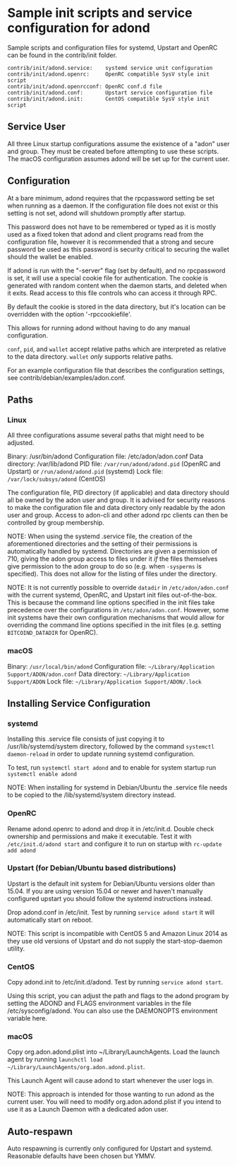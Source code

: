 Sample init scripts and service configuration for adond
==========================================================

Sample scripts and configuration files for systemd, Upstart and OpenRC
can be found in the contrib/init folder.

    contrib/init/adond.service:    systemd service unit configuration
    contrib/init/adond.openrc:     OpenRC compatible SysV style init script
    contrib/init/adond.openrcconf: OpenRC conf.d file
    contrib/init/adond.conf:       Upstart service configuration file
    contrib/init/adond.init:       CentOS compatible SysV style init script

Service User
---------------------------------

All three Linux startup configurations assume the existence of a "adon" user
and group.  They must be created before attempting to use these scripts.
The macOS configuration assumes adond will be set up for the current user.

Configuration
---------------------------------

At a bare minimum, adond requires that the rpcpassword setting be set
when running as a daemon.  If the configuration file does not exist or this
setting is not set, adond will shutdown promptly after startup.

This password does not have to be remembered or typed as it is mostly used
as a fixed token that adond and client programs read from the configuration
file, however it is recommended that a strong and secure password be used
as this password is security critical to securing the wallet should the
wallet be enabled.

If adond is run with the "-server" flag (set by default), and no rpcpassword is set,
it will use a special cookie file for authentication. The cookie is generated with random
content when the daemon starts, and deleted when it exits. Read access to this file
controls who can access it through RPC.

By default the cookie is stored in the data directory, but it's location can be overridden
with the option '-rpccookiefile'.

This allows for running adond without having to do any manual configuration.

`conf`, `pid`, and `wallet` accept relative paths which are interpreted as
relative to the data directory. `wallet` *only* supports relative paths.

For an example configuration file that describes the configuration settings,
see contrib/debian/examples/adon.conf.

Paths
---------------------------------

### Linux

All three configurations assume several paths that might need to be adjusted.

Binary:              /usr/bin/adond
Configuration file:  /etc/adon/adon.conf
Data directory:      /var/lib/adond
PID file:            `/var/run/adond/adond.pid` (OpenRC and Upstart) or `/run/adond/adond.pid` (systemd)
Lock file:           `/var/lock/subsys/adond` (CentOS)

The configuration file, PID directory (if applicable) and data directory
should all be owned by the adon user and group.  It is advised for security
reasons to make the configuration file and data directory only readable by the
adon user and group.  Access to adon-cli and other adond rpc clients
can then be controlled by group membership.

NOTE: When using the systemd .service file, the creation of the aforementioned
directories and the setting of their permissions is automatically handled by
systemd. Directories are given a permission of 710, giving the adon group
access to files under it _if_ the files themselves give permission to the
adon group to do so (e.g. when `-sysperms` is specified). This does not allow
for the listing of files under the directory.

NOTE: It is not currently possible to override `datadir` in
`/etc/adon/adon.conf` with the current systemd, OpenRC, and Upstart init
files out-of-the-box. This is because the command line options specified in the
init files take precedence over the configurations in
`/etc/adon/adon.conf`. However, some init systems have their own
configuration mechanisms that would allow for overriding the command line
options specified in the init files (e.g. setting `BITCOIND_DATADIR` for
OpenRC).

### macOS

Binary:              `/usr/local/bin/adond`
Configuration file:  `~/Library/Application Support/ADON/adon.conf`
Data directory:      `~/Library/Application Support/ADON`
Lock file:           `~/Library/Application Support/ADON/.lock`

Installing Service Configuration
-----------------------------------

### systemd

Installing this .service file consists of just copying it to
/usr/lib/systemd/system directory, followed by the command
`systemctl daemon-reload` in order to update running systemd configuration.

To test, run `systemctl start adond` and to enable for system startup run
`systemctl enable adond`

NOTE: When installing for systemd in Debian/Ubuntu the .service file needs to be copied to the /lib/systemd/system directory instead.

### OpenRC

Rename adond.openrc to adond and drop it in /etc/init.d.  Double
check ownership and permissions and make it executable.  Test it with
`/etc/init.d/adond start` and configure it to run on startup with
`rc-update add adond`

### Upstart (for Debian/Ubuntu based distributions)

Upstart is the default init system for Debian/Ubuntu versions older than 15.04. If you are using version 15.04 or newer and haven't manually configured upstart you should follow the systemd instructions instead.

Drop adond.conf in /etc/init.  Test by running `service adond start`
it will automatically start on reboot.

NOTE: This script is incompatible with CentOS 5 and Amazon Linux 2014 as they
use old versions of Upstart and do not supply the start-stop-daemon utility.

### CentOS

Copy adond.init to /etc/init.d/adond. Test by running `service adond start`.

Using this script, you can adjust the path and flags to the adond program by
setting the ADOND and FLAGS environment variables in the file
/etc/sysconfig/adond. You can also use the DAEMONOPTS environment variable here.

### macOS

Copy org.adon.adond.plist into ~/Library/LaunchAgents. Load the launch agent by
running `launchctl load ~/Library/LaunchAgents/org.adon.adond.plist`.

This Launch Agent will cause adond to start whenever the user logs in.

NOTE: This approach is intended for those wanting to run adond as the current user.
You will need to modify org.adon.adond.plist if you intend to use it as a
Launch Daemon with a dedicated adon user.

Auto-respawn
-----------------------------------

Auto respawning is currently only configured for Upstart and systemd.
Reasonable defaults have been chosen but YMMV.
